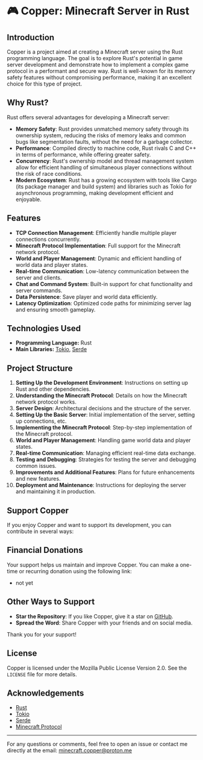 # 🎮 Copper: Minecraft Server in Rust

## Introduction

Copper is a project aimed at creating a Minecraft server using the Rust programming language. The goal is to explore Rust's potential in game server development and demonstrate how to implement a complex game protocol in a performant and secure way. Rust is well-known for its memory safety features without compromising performance, making it an excellent choice for this type of project.

## Why Rust?

Rust offers several advantages for developing a Minecraft server:

- **Memory Safety**: Rust provides unmatched memory safety through its ownership system, reducing the risks of memory leaks and common bugs like segmentation faults, without the need for a garbage collector.
- **Performance**: Compiled directly to machine code, Rust rivals C and C++ in terms of performance, while offering greater safety.
- **Concurrency**: Rust's ownership model and thread management system allow for efficient handling of simultaneous player connections without the risk of race conditions.
- **Modern Ecosystem**: Rust has a growing ecosystem with tools like Cargo (its package manager and build system) and libraries such as Tokio for asynchronous programming, making development efficient and enjoyable.

## Features

- **TCP Connection Management**: Efficiently handle multiple player connections concurrently.
- **Minecraft Protocol Implementation**: Full support for the Minecraft network protocol.
- **World and Player Management**: Dynamic and efficient handling of world data and player states.
- **Real-time Communication**: Low-latency communication between the server and clients.
- **Chat and Command System**: Built-in support for chat functionality and server commands.
- **Data Persistence**: Save player and world data efficiently.
- **Latency Optimization**: Optimized code paths for minimizing server lag and ensuring smooth gameplay.

## Technologies Used

- **Programming Language:** Rust
- **Main Libraries:** [Tokio](https://tokio.rs/), [Serde](https://serde.rs/)

## Project Structure

1. **Setting Up the Development Environment**: Instructions on setting up Rust and other dependencies.
2. **Understanding the Minecraft Protocol**: Details on how the Minecraft network protocol works.
3. **Server Design**: Architectural decisions and the structure of the server.
4. **Setting Up the Basic Server**: Initial implementation of the server, setting up connections, etc.
5. **Implementing the Minecraft Protocol**: Step-by-step implementation of the Minecraft protocol.
6. **World and Player Management**: Handling game world data and player states.
7. **Real-time Communication**: Managing efficient real-time data exchange.
8. **Testing and Debugging**: Strategies for testing the server and debugging common issues.
9. **Improvements and Additional Features**: Plans for future enhancements and new features.
10. **Deployment and Maintenance**: Instructions for deploying the server and maintaining it in production.

## Support Copper

If you enjoy Copper and want to support its development, you can contribute in several ways:

## Financial Donations

Your support helps us maintain and improve Copper. You can make a one-time or recurring donation using the following link:

- not yet

## Other Ways to Support

- **Star the Repository**: If you like Copper, give it a star on [GitHub](https://github.com/Copper-minecraft-server/Copper).
- **Spread the Word**: Share Copper with your friends and on social media.

Thank you for your support!

## License

Copper is licensed under the Mozilla Public License Version 2.0. See the `LICENSE` file for more details.

## Acknowledgements

- [Rust](https://www.rust-lang.org/)
- [Tokio](https://tokio.rs/)
- [Serde](https://serde.rs/)
- [Minecraft Protocol](https://wiki.vg/Protocol)

---

For any questions or comments, feel free to open an issue or contact me directly at the email: [minecraft.copper@proton.me](mailto:minecraft.copper@proton.me)
